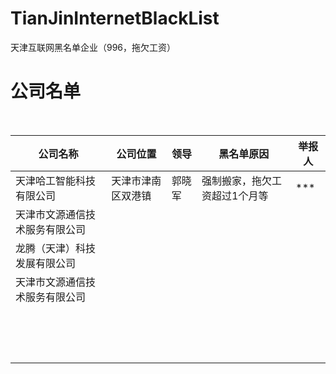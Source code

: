 # TianJinInternetBlackList
天津互联网黑名单企业（996，拖欠工资）



# 公司名单

​    

| 公司名称                       | 公司位置           | 领导   | 黑名单原因                    | 举报人 |
| ------------------------------ | ------------------ | ------ | ----------------------------- | ------ |
| 天津哈工智能科技有限公司       | 天津市津南区双港镇 | 郭晓军 | 强制搬家，拖欠工资超过1个月等 | ***    |
| 天津市文源通信技术服务有限公司 |                    |        |                               |        |
| 龙腾（天津）科技发展有限公司   |                    |        |                               |        |
| 天津市文源通信技术服务有限公司 |                    |        |                               |        |
|                                |                    |        |                               |        |
|                                |                    |        |                               |        |
|                                |                    |        |                               |        |
|                                |                    |        |                               |        |
|                                |                    |        |                               |        |
|                                |                    |        |                               |        |
|                                |                    |        |                               |        |
|                                |                    |        |                               |        |
|                                |                    |        |                               |        |
|                                |                    |        |                               |        |
|                                |                    |        |                               |        |
|                                |                    |        |                               |        |
|                                |                    |        |                               |        |
|                                |                    |        |                               |        |
|                                |                    |        |                               |        |

